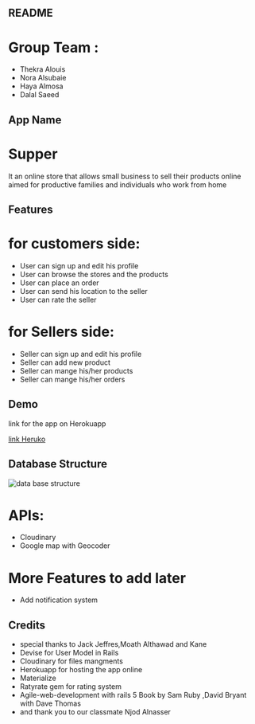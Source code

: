 ## README
# Group Team :
* Thekra Alouis
* Nora Alsubaie 
* Haya Almosa
* Dalal Saeed


## App Name
# Supper
It an online store that allows small business to sell their products online
aimed for productive families and individuals who work from home
 

## Features
# for customers side:
* User can sign up and edit his profile
* User can browse the stores and the products 
* User can place an order 
* User can send his location to the seller
* User can rate the seller
# for Sellers side: 
* Seller can sign up and edit his profile
* Seller can add new product 
* Seller can mange his/her products 
* Seller can mange his/her orders  


## Demo
link for the app on Herokuapp

[link Heruko](https://thawing-ridge-57758.herokuapp.com/)

## Database Structure
![data base structure](https://i.imgur.com/mkGhL7Y.png)

# APIs:
* Cloudinary
* Google map with Geocoder

# More Features to add later
* Add notification system 


## Credits
* special thanks to Jack Jeffres,Moath Althawad and Kane
* Devise for User Model in Rails
* Cloudinary for files mangments
* Herokuapp for hosting the app online
* Materialize
* Ratyrate gem for rating system 
* Agile-web-development with rails 5 Book by Sam Ruby ,David Bryant with Dave Thomas
* and thank you to our classmate Njod Alnasser

